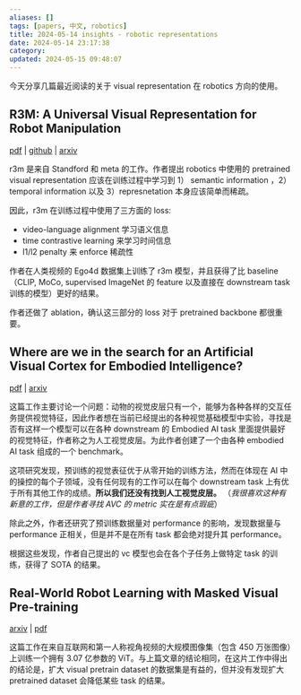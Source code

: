 ```yaml
---
aliases: []
tags: [papers, 中文, robotics]
title: 2024-05-14 insights - robotic representations
date: 2024-05-14 23:17:38
category: 
updated: 2024-05-15 09:48:07
---
```


今天分享几篇最近阅读的关于 visual representation 在 robotics 方向的使用。

## R3M: A Universal Visual Representation for Robot Manipulation

[pdf](https://arxiv.org/pdf/2203.12601) | [github](https://github.com/facebookresearch/r3m) | [arxiv](https://arxiv.org/abs/2203.12601)

r3m 是来自 Standford 和 meta 的工作。作者提出 robotics 中使用的 pretrained visual representation 应该在训练过程中学习到 1） semantic information ，2）temporal information 以及 3）represnetation 本身应该简单而稀疏。

因此，r3m 在训练过程中使用了三方面的 loss:

- video-language alignment 学习语义信息
- time contrastive learning 来学习时间信息
- l1/l2 penalty 来 enforce 稀疏性

作者在人类视频的 Ego4d 数据集上训练了 r3m 模型，并且获得了比 baseline （CLIP, MoCo, supervised ImageNet 的 feature 以及直接在 downstream task 训练的模型）更好的结果。

作者还做了 ablation，确认这三部分的 loss 对于 pretrained backbone 都很重要。

## Where are we in the search for an Artificial Visual Cortex for Embodied Intelligence?

[pdf](https://arxiv.org/pdf/2303.18240) | [arxiv](https://arxiv.org/abs/2303.18240)

这篇工作主要讨论一个问题：动物的视觉皮层只有一个，能够为各种各样的交互任务提供视觉特征，因此作者想在当前已经提出的各种视觉基础模型中实验，寻找是否有这样一个模型可以在各种 downstream 的 Embodied AI task 里面提供最好的视觉特征，作者称之为人工视觉皮层。为此作者创建了一个由各种 embodied AI task 组成的一个 benchmark。

这项研究发现，预训练的视觉表征优于从零开始的训练方法，然而在体现在 AI 中的操控的每个子领域，没有任何现有的工作可以在每个 downstream task 上有优于所有其他工作的成绩。**所以我们还没有找到人工视觉皮层。** （*我很喜欢这种有新意的工作，但是作者寻找 AVC 的 metric 实在是有点瑕疵*）

除此之外，作者还研究了预训练数据量对 performance 的影响，发现数据量与 performance 正相关，但是并不是在所有 task 都会绝对提升其 performance。

根据这些发现，作者自己提出的 vc 模型也会在各个子任务上做特定 task 的训练，获得了 SOTA 的结果。

## Real-World Robot Learning with Masked Visual Pre-training

[arxiv](https://arxiv.org/abs/2210.03109) | [pdf](https://arxiv.org/pdf/2210.03109)

这篇工作在来自互联网和第一人称视角视频的大规模图像集（包含 450 万张图像）上训练一个拥有 3.07 亿参数的 ViT。与上篇文章的结论相同，在这片工作中得出的结论是，扩大 visual pretrain dataset 的数据集是有益的，但并没有发现扩大 pretrained dataset 会降低某些 task 的结果。

